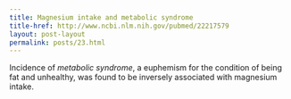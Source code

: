```yaml
---
title: Magnesium intake and metabolic syndrome
title-href: http://www.ncbi.nlm.nih.gov/pubmed/22217579
layout: post-layout
permalink: posts/23.html
---
```


Incidence of _metabolic syndrome_, a euphemism for the condition of being fat and unhealthy, was found to be inversely associated with magnesium intake.